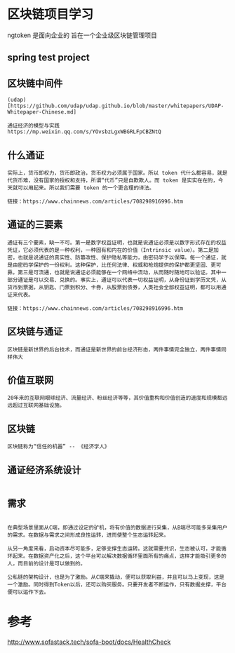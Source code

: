 # 区块链项目学习

ngtoken 是面向企业的 旨在一个企业级区块链管理项目

## spring test project

## 区块链中间件
```
(udap)[https://github.com/udap/udap.github.io/blob/master/whitepapers/UDAP-Whitepaper-Chinese.md]

通证经济的模型与实践
https://mp.weixin.qq.com/s/YOvsbzLgxWBGRLFpCBZNtQ
```

## 什么通证
```
实际上，货币即权力，货币即政治，货币权力必须属于国家。所以 token 代什么都容易，就是代货币难，没有国家的授权和支持，所谓“代币”只是自欺欺人。而 token 是实实在在的，今天就可以用起来。所以我们需要 token 的一个更合理的译法。

链接：https://www.chainnews.com/articles/708298916996.htm
```

## 通证的三要素
```
通证有三个要素，缺一不可。第一是数字权益证明，也就是说通证必须是以数字形式存在的权益凭证，它必须代表的是一种权利，一种固有和内在的价值（Intrinsic value）。第二是加密，也就是说通证的真实性、防篡改性、保护隐私等能力，由密码学予以保障。每一个通证，就是由密码学保护的一份权利。这种保护，比任何法律、权威和枪炮提供的保护都更坚固、更可靠。第三是可流通，也就是说通证必须能够在一个网络中流动，从而随时随地可以验证。其中一部分通证是可以交易、兑换的。事实上，通证可以代表一切权益证明，从身份证到学历文凭，从货币到票据，从钥匙、门票到积分、卡券，从股票到债券，人类社会全部权益证明，都可以用通证来代表。

链接：https://www.chainnews.com/articles/708298916996.htm
```

## 区块链与通证
```
区块链是新世界的后台技术，而通证是新世界的前台经济形态，两件事情完全独立，两件事情同样伟大
```

## 价值互联网
```
20年来的互联网眼球经济、流量经济、粉丝经济等等，其价值重构和价值创造的速度和规模都远远超过互联网基础设施。
```

## 区块链
```
区块链称为“信任的机器” -- 《经济学人》
```

## 通证经济系统设计
```

```

## 需求
```

在典型场景里面从C端，即通过设定的矿机，将有价值的数据进行采集，从B端尽可能多采集用户的需求。在数据与需求之间形成良性运转，进而使整个生态运转起来。

从另一角度来看，启动资本尽可能多，足够支撑生态运转。这就需要共识，生态被认可，才能循环起来。在数据资产化之后，这个平台可以解决数据循环里面所有的痛点，这样才能吸引更多的人，而目前的设计是可以做到的。

公私链的架构设计，也是为了激励。从C端来撬动，便可以获取利益，并且可以马上变现，这是一个激励。同时得到Token以后，还可以购买服务。只要开发者不断运作，只有数据支撑，平台便可以运作下去。
```



# 参考


http://www.sofastack.tech/sofa-boot/docs/HealthCheck